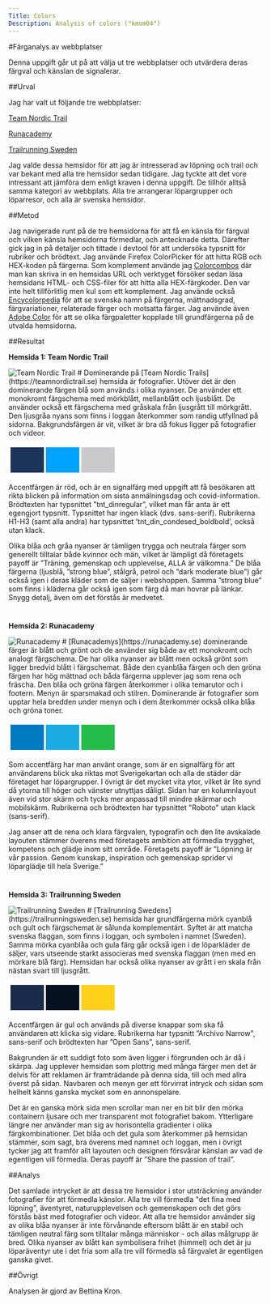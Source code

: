 ```yaml
---
Title: Colors
Description: Analysis of colors ("kmom04")
---
```



#Färganalys av webbplatser

Denna uppgift går ut på att välja ut tre webbplatser och utvärdera deras färgval och känslan de signalerar.

##Urval

Jag har valt ut följande tre webbplatser:

[Team Nordic Trail](https://teamnordictrail.se)

[Runacademy](https://runacademy.se)

[Trailrunning Sweden](https://trailrunningsweden.se)

Jag valde dessa hemsidor för att jag är intresserad av löpning och trail och var bekant med alla tre hemsidor sedan tidigare. Jag tyckte att det vore intressant att jämföra dem enligt kraven i denna uppgift. De tillhör alltså samma kategori av webbplats. Alla tre arrangerar löpargrupper och löparresor, och alla är svenska hemsidor.

##Metod

Jag navigerade runt på de tre hemsidorna för att få en känsla för färgval och vilken känsla hemsidorna förmedlar, och antecknade detta. Därefter gick jag in på detaljer och tittade i devtool för att undersöka typsnitt för rubriker och brödtext. Jag använde Firefox ColorPicker för att hitta RGB och HEX-koden på färgerna. Som komplement använde jag [Colorcombos](https://www.colorcombos.com)  där man kan skriva in en hemsidas URL och verktyget försöker sedan läsa hemsidans HTML- och CSS-filer för att hitta alla HEX-färgkoder. Den var inte helt tillförlitlig men kul som ett komplement. Jag använde också [Encycolorpedia](https://encycolorpedia.se) för att se svenska namn på färgerna, mättnadsgrad, färgvariationer, relaterade färger och motsatta färger. Jag använde även [Adobe Color](https://color.adobe.com) för att se olika färgpaletter kopplade till grundfärgerna på de utvalda hemsidorna.

##Resultat

**Hemsida 1: Team Nordic Trail**

<img src=../assets/img/tnt.png alt="Team Nordic Trail">  
#
Dominerande på [Team Nordic Trails](https://teamnordictrail.se) hemsida är fotografier. Utöver det är den dominerande färgen blå som används i olika nyanser. De använder ett monokromt färgschema med mörkblått, mellanblått och ljusblått. De använder också ett färgschema med gråskala från ljusgrått till mörkgrått. Den ljusgråa nyans som finns i loggan återkommer som randig utfyllnad på sidorna. Bakgrundsfärgen är vit, vilket är bra då fokus ligger på fotografier och videor. 

<table style="border-spacing: 4px; border-collapse: separate">
<tr>
<td style="height: 50px; width: 50px; background-color: #1d345a">
<td style="height: 50px; width: 50px; background-color: #00a2ff">
<td style="height: 50px; width: 50px; background-color: #cac9cb">
</tr>
</table>

Accentfärgen är röd, och är en signalfärg med uppgift att få besökaren att rikta blicken på information om sista anmälningsdag och covid-information. Brödtexten har typsnittet ”tnt_dinregular”, vilket man får anta är ett egengjort typsnitt. Typsnittet har ingen klack (dvs. sans-serif). Rubrikerna H1-H3 (samt alla andra) har typsnittet 'tnt_din_condesed_boldbold', också utan klack.

Olika blåa och gråa nyanser är tämligen trygga och neutrala färger som generellt tilltalar både kvinnor och män, vilket är lämpligt då företagets payoff är ”Träning, gemenskap och upplevelse, ALLA är välkomna.” De blåa färgerna (ljusblå, ”strong blue”, stålgrå, petrol och ”dark moderate blue”) går också igen i deras kläder som de säljer i webshoppen. Samma ”strong blue” som finns i kläderna går också igen som färg då man hovrar på länkar. Snygg detalj, även om det förstås är medvetet. 
#

**Hemsida 2: Runacademy**

<img src=../assets/img/runacademy.png alt="Runacademy">  
#
[Runacademys](https://runacademy.se) dominerande färger är blått och grönt och de använder sig både av ett monokromt och analogt färgschema. De har olika nyanser av blått men också grönt som ligger bredvid blått i färgschemat. Både den cyanblåa färgen och den gröna färgen har hög mättnad och båda färgerna upplever jag som rena och fräscha. Den blåa och gröna färgen återkommer i olika temarutor och i footern. Menyn är sparsmakad och stilren. Dominerande är fotografier som upptar hela bredden under menyn och i dem återkommer också olika blåa och gröna toner.

<table style="border-spacing: 4px; border-collapse: separate">
<tr>
<td style="height: 50px; width: 50px; background-color: #007ac1">
<td style="height: 50px; width: 50px; background-color: #1dabe3">
<td style="height: 50px; width: 50px; background-color: #25be4a">
</tr>
</table>

Som accentfärg har man använt orange, som är en signalfärg för att användarens blick ska riktas mot Sverigekartan och alla de städer där företaget har löpargrupper. I övrigt är det mycket vita ytor, vilket är lite synd då ytorna till höger och vänster utnyttjas dåligt. Sidan har en kolumnlayout även vid stor skärm och tycks mer anpassad till mindre skärmar och mobilskärm. Rubrikerna och brödtexten har typsnittet "Roboto" utan klack (sans-serif). 

Jag anser att de rena och klara färgvalen, typografin och den lite avskalade layouten stämmer överens med företagets ambition att förmedla trygghet, kompetens och glädje inom sitt område. Företagets payoff är ”Löpning är vår passion. Genom kunskap, inspiration och gemenskap sprider vi löparglädje till hela Sverige.”
#

**Hemsida 3: Trailrunning Sweden**

<img src=../assets/img/trailrunningsweden.png alt="Trailrunning Sweden">  
#
[Trailrunning Swedens](https://trailrunningsweden.se) hemsida har grundfärgerna mörk cyanblå och gult och färgschemat är sålunda komplementärt. Syftet är att matcha svenska flaggan, som finns i loggan, och symbolen i namnet (Sweden). Samma mörka cyanblåa och gula färg går också igen i de löparkläder de säljer, vars utseende starkt associeras med svenska flaggan (men med en mörkare blå färg).
Hemsidan har också olika nyanser av grått i en skala från nästan svart till ljusgrått.

<table style="border-spacing: 4px; border-collapse: separate">
<tr>
<td style="height: 50px; width: 50px; background-color: #192a4a">
<td style="height: 50px; width: 50px; background-color: #071220">
<td style="height: 50px; width: 50px; background-color: #ffd11a">
</tr>
</table>

Accentfärgen är gul och används på diverse knappar som ska få användaren att klicka sig vidare. Rubrikerna har typsnitt ”Archivo Narrow", sans-serif och brödtexten har ”Open Sans”, sans-serif.

Bakgrunden är ett suddigt foto som även ligger i förgrunden och är då i skärpa. Jag upplever hemsidan som plottrig med många färger men det är delvis för att reklamen är framträdande på denna sida, till och med allra överst på sidan. Navbaren och menyn ger ett förvirrat intryck och sidan som helhelt känns ganska mycket som en annonspelare. 

Det är en ganska mörk sida men scrollar man ner en bit blir den mörka containern ljusare och mer transparent mot fotografiet bakom. Ytterligare längre ner använder man sig av horisontella gradienter i olika färgkombinationer. Det blåa och det gula som återkommer på hemsidan stämmer, som sagt, bra överens med namnet och loggan, men i övrigt tycker jag att framför allt layouten och designen försvårar känslan av vad de egentligen vill förmedla. Deras payoff är ”Share the passion of trail”. 


##Analys

Det samlade intrycket är att dessa tre hemsidor i stor utsträckning använder fotografier för att förmedla känslor. Alla tre vill förmedla "det fina med löpning", äventyret, naturupplevelsen och gemenskapen och det görs förstås bäst med fotografier och videor. Att alla tre hemsidor använder sig av olika blåa nyanser är inte förvånande eftersom blått är en stabil och tämligen neutral färg som tilltalar många människor - och allas målgrupp är bred. Olika nyanser av blått kan symbolisera frihet (himmel) och det är ju löparäventyr ute i det fria som alla tre vill förmedla så färgvalet är egentligen ganska givet.

##Övrigt

Analysen är gjord av Bettina Kron.
